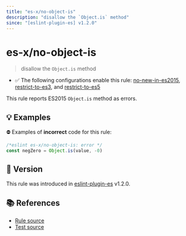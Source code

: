 ```yaml
---
title: "es-x/no-object-is"
description: "disallow the `Object.is` method"
since: "[eslint-plugin-es] v1.2.0"
---
```


# es-x/no-object-is
> disallow the `Object.is` method

- ✅ The following configurations enable this rule: [no-new-in-es2015], [restrict-to-es3], and [restrict-to-es5]

This rule reports ES2015 `Object.is` method as errors.

## 💡 Examples

⛔ Examples of **incorrect** code for this rule:

<eslint-playground type="bad">

```js
/*eslint es-x/no-object-is: error */
const negZero = Object.is(value, -0)
```

</eslint-playground>

## 🚀 Version

This rule was introduced in [eslint-plugin-es] v1.2.0.

[eslint-plugin-es]: https://github.com/mysticatea/eslint-plugin-es

## 📚 References

- [Rule source](https://github.com/eslint-community/eslint-plugin-es-x/blob/master/lib/rules/no-object-is.js)
- [Test source](https://github.com/eslint-community/eslint-plugin-es-x/blob/master/tests/lib/rules/no-object-is.js)

[no-new-in-es2015]: ../configs/index.md#no-new-in-es2015
[restrict-to-es3]: ../configs/index.md#restrict-to-es3
[restrict-to-es5]: ../configs/index.md#restrict-to-es5
